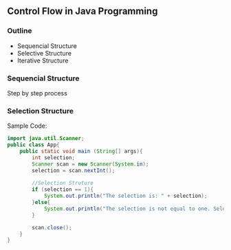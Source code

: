 ## Control Flow in Java Programming
### Outline
- Sequencial Structure
- Selective Structure
- Iterative Structure

### Sequencial Structure
Step by step process

### Selection Structure
Sample Code:
```Java
import java.util.Scanner;
public class App{
    public static void main (String[] args){
        int selection;
        Scanner scan = new Scanner(System.in);
        selection = scan.nextInt();
        
        //Selection Struture
        if (selection == 1){
            System.out.println("The selection is: " + selection);
        }else{
            System.out.println("The selection is not equal to one. Selection: " + selection);
        }

        scan.close();
    }
}
```